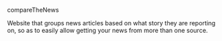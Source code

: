 compareTheNews

Website that groups news articles based on what story they are reporting on, so as to easily allow getting your news from more than one source.
